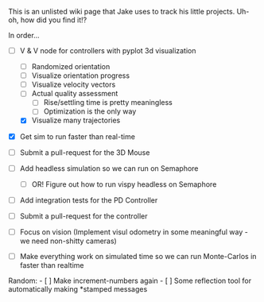 

This is an unlisted wiki page that Jake uses to track his little projects. Uh-oh, how did you find it!?


In order...

- [ ] V & V node for controllers with pyplot 3d visualization
    - [ ] Randomized orientation
    - [ ] Visualize orientation progress
    - [ ] Visualize velocity vectors
    - [ ] Actual quality assessment
        - [ ] Rise/settling time is pretty meaningless
        - [ ] Optimization is the only way
    - [x] Visualize many trajectories
- [x] Get sim to run faster than real-time
- [ ] Submit a pull-request for the 3D Mouse
- [ ] Add headless simulation so we can run on Semaphore
    - [ ] OR! Figure out how to run vispy headless on Semaphore
- [ ] Add integration tests for the PD Controller
- [ ] Submit a pull-request for the controller

- [ ] Focus on vision (Implement visul odometry in some meaningful way - we need non-shitty cameras)
- [ ] Make everything work on simulated time so we can run Monte-Carlos in faster than realtime

Random:
    - [ ] Make increment-numbers again
    - [ ] Some reflection tool for automatically making *stamped messages
